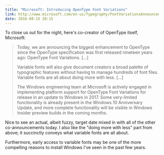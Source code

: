```yaml
---
title: "Microsoft: Introducing OpenType Font Variations"
link: http://www.microsoft.com/en-us/Typography/FontVariationsAnnouncement.aspx
date: 2016-09-15 20:15
---
```

To close us out for the night, here's co-creator of OpenType itself, Microsoft: 

> Today, we are announcing the biggest enhancement to OpenType since the OpenType specification was first released nineteen years ago: OpenType Font Variations. [...]
> 
> Variable fonts will also give document creators a broad palette of typographic features without having to manage hundreds of font files. Variable fonts are all about doing more with less. [...]
> 
> The Windows engineering team at Microsoft is actively engaged in implementing platform support for OpenType Font Variations for release in an update to Windows in 2017. Some very-limited functionality is already present in the Windows 10 Anniversary Update, and more complete functionality will be visible in Windows Insider preview builds in the coming months.

Nice to see an actual, albeit fuzzy, target date mixed in with all of the other co-announcements today. I also like the "doing more with less" part from above; it succinctly conveys what variable fonts are all about. 

Furthermore, early access to variable fonts may be one of the more compelling reasons to install Windows I've seen in the past few years.

